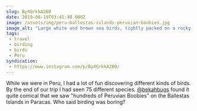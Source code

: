 ```yaml
---
slug: By4GrkkA2B0
date: 2019-06-19T03:41:48.000Z
image: /assets/img/peru-ballestas-islands-peruvian-boobies.jpg
image_alt: "Large white and brown sea birds, tightly packed on a rocky bluff sparring for space."
tags:
 - travel
 - birding
 - birds
 - Peru
syndication:
 - https://www.instagram.com/p/By4GrkkA2B0/
---
```


While we were in Peru, I had a lot of fun discovering different kinds of birds. By the end of our trip I had seen 75 different species. [@bekahbugs](https://www.instagram.com/bekahbugs/) found it quite comical that we saw "hundreds of Peruvian Boobies" on the Ballestas Islands in Paracas. Who said birding was boring?
